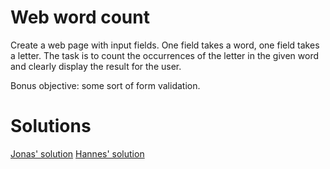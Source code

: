 # Web word count

Create a web page with input fields. One field takes a word, one field takes a letter. The task is to count the occurrences of the letter in the given word and clearly display the result for the user.

Bonus objective: some sort of form validation.

# Solutions

[Jonas' solution](Jonas/)
[Hannes' solution](Hannes/)
